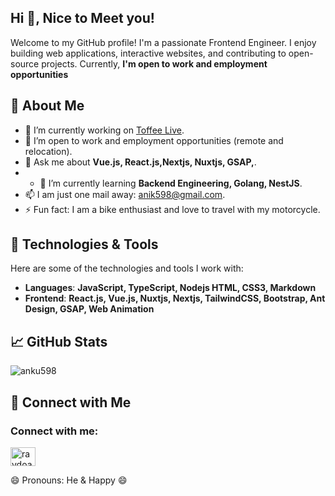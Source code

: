 <h2 align="left">Hi 👋, Nice to Meet you!</h2>
<p align="left">Welcome to my GitHub profile! I'm a passionate Frontend Engineer. I enjoy building web applications, interactive websites, and contributing to open-source projects. Currently, <b>I'm open to work and employment opportunities</b></p>

## 🌱 About Me

- 🔭 I’m currently working on [Toffee Live](https://toffeelive.com/en).
- 👯 I’m open to work and employment opportunities (remote and relocation).
- 💬 Ask me about **Vue.js, React.js,Nextjs, Nuxtjs, GSAP,**.
- - 🌱 I’m currently learning **Backend Engineering, Golang, NestJS**.
- 📫 I am just one mail away: [anik598@gmail.com](mailto:anik598@gmail.com).
- ⚡ Fun fact: I am a bike enthusiast and love to travel with my motorcycle.

## 🔧 Technologies & Tools

Here are some of the technologies and tools I work with:

- **Languages**: **JavaScript, TypeScript, Nodejs HTML, CSS3, Markdown**
- **Frontend**: **React.js, Vue.js, Nuxtjs, Nextjs, TailwindCSS, Bootstrap, Ant Design, GSAP, Web Animation**

## 📈 GitHub Stats

<p><img align="center" src="https://github-readme-stats.vercel.app/api/top-langs?username=anku598&show_icons=true&locale=en&layout=compact" alt="anku598" /></p>
<!-- <p>&nbsp;<img align="center" src="https://github-readme-stats.vercel.app/api?username=anku598&show_icons=true&locale=en" alt="anku598" /></p> -->

## 🌟 Connect with Me

<h3 align="left">Connect with me:</h3>
<p align="left">
<a href="https://linkedin.com/in/raydoan" target="blank">
    <img align="center" src="https://raw.githubusercontent.com/rahuldkjain/github-profile-readme-generator/master/src/images/icons/Social/linked-in-alt.svg" alt="raydoan" height="30" width="40" />
</a>
</p>

😄 Pronouns: He & Happy 😄
